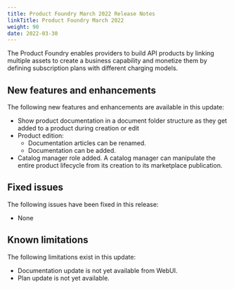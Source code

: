 ```yaml
---
title: Product Foundry March 2022 Release Notes
linkTitle: Product Foundry March 2022
weight: 90
date: 2022-03-30
---
```


The Product Foundry enables providers to build API products by linking multiple assets to create a business capability and monetize them by defining subscription plans with different charging models.

## New features and enhancements

The following new features and enhancements are available in this update:

* Show product documentation in a document folder structure as they get added to a product during creation or edit
* Product edition:
    * Documentation articles can be renamed.
    * Documentation can be added.
* Catalog manager role added. A catalog manager can manipulate the entire product lifecycle from its creation to its marketplace publication.

## Fixed issues

The following issues have been fixed in this release:

* None

## Known limitations

The following limitations exist in this update:

* Documentation update is not yet available from WebUI.
* Plan update is not yet available.
